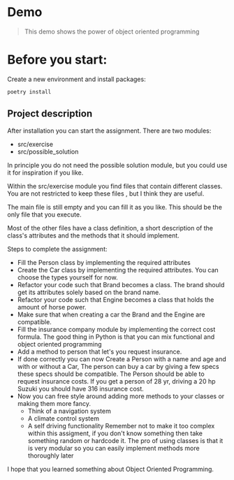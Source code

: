 # Demo

> This demo shows the power of object oriented programming

# Before you start:

Create a new environment and install packages:

```bash
poetry install
```

## Project description
After installation you can start the assignment. There are two modules:  
- src/exercise
- src/possible_solution

In principle you do not need the possible solution module, but you could use it for inspiration if you like.

Within the src/exercise module you find files that contain different classes. You are not restricted to keep these files
, but I think they are useful.

The main file is still empty and you can fill it as you like. This should be the only file that you execute.

Most of the other files have a class definition, a short description of the class's attributes and the methods that it should implement.

Steps to complete the assignment:
- Fill the Person class by implementing the required attributes
- Create the Car class by implementing the required attributes. You can choose the types yourself for now.
- Refactor your code such that Brand becomes a class. The brand should get its attributes solely based on the brand name.
- Refactor your code such that Engine becomes a class that holds the amount of horse power.
- Make sure that when creating a car the Brand and the Engine are compatible.
- Fill the insurance company module by implementing the correct cost formula. The good thing in Python is that you can mix functional and object oriented programming
- Add a method to person that let's you request insurance.
- If done correctly you can now Create a Person with a name and age and with or without a Car, The person can buy a car by giving a few specs these specs should be compatible.
The Person should be able to request insurance costs. If you get a person of 28 yr, driving a 20 hp Suzuki you should have 316 insurance cost.
- Now you can free style around adding more methods to your classes or making them more fancy.
  - Think of a navigation system
  - A climate control system
  - A self driving functionality
  Remember not to make it too complex within this assigment, if you don't know something then take something random or hardcode it. 
  The pro of using classes is that it is very modular so you can easily implement methods more thoroughly later

I hope that you learned something about Object Oriented Programming.
